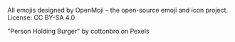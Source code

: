 All emojis designed by OpenMoji – the open-source emoji and icon project. License: CC BY-SA 4.0

"Person Holding Burger" by cottonbro on Pexels